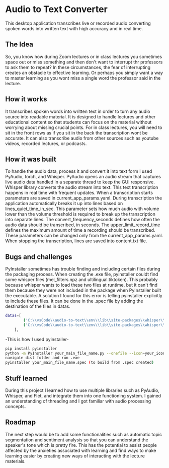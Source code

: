 # Audio to Text Converter
This desktop application transcribes live or recorded audio converting spoken words into written text with high accuracy and in real time.
## The Idea
So, you know how during Zoom lectures or in class lectures you sometimes space out or miss something and then don't want to interrupt thr professors to ask them to repeat? In these circumstances, the fear of interrupting creates an obstacle to effective learning. Or perhaps you simply want a way to master learning as you wont miss a single word the professor said in the lecture. 
## How it works
It transcribes spoken words into written text in order to turn any audio source into readable material. It is designed to handle lectures and other educational content so that students can focus on the material without worrying about missing crucial points. For in class lectures, you will need to sit in the front rows as if you sit in the back the transcription wont be accurate. It can also transcribe audio from other sources such as youtube videos, recorded lectures, or podcasts.
## How it was built
To handle the audio data, process it and convert it into text form I used PyAudio, torch, and Whisper. PyAudio opens an audio stream that captures live audio data handled in a separate thread to keep the GUI responsive. Whisper library converts the audio stream into text. This text transcription happens in real time with frequent updates. When a transcription starts parameters are saved in current_app_params.yaml. During transcription the application automatically breaks it up into lines based on lines_quiet_time_in_sec. This parameter sets how much audio with volume lower than the volume threshold is required to break up the transcription into separate lines. The convert_frequency_seconds defines how often the audio data should be transcribed, in seconds. The upper_limit_record_time defines the maximum amount of time a recording should be transcribed. These parameters can be changed only from the current_app_params.yaml.  When stopping the transcription, lines are saved into content.txt file. 
## Bugs and challenges
PyInstaller sometimes has trouble finding and including certain files during the packaging process. When creating the .exe file, pyinstaller couldt find some whisper files (mel_filters.npz and ultilingual.tiktoken). This probably because whisper wants to load these two files at runtime, but it can't find them because they were not included in the package when PyInstaller built the executable. A solution I found for this error is telling pyinstaller explicitly to include these files. It can be done in the .spec file by adding the destination of the files in datas. 
```sh
datas=[
        ('C:\\vsCode\\audio-to-text\\env\\lib\\site-packages\\whisper\\assets\\mel_filters.npz', 'whisper\\assets\\'),
        ('C:\\vsCode\\audio-to-text\\env\\lib\\site-packages\\whisper\\assets\\multilingual.tiktoken', 'whisper\\assets\\')
    ],
```
-This is how I used pyinstaller-
```sh
pip install pyinstaller
python -m PyInstaller your_main_file_name.py --onefile --icon=your_icon_name.ico -w    
navigate dist folder and run .exe  
pyinstaller your_main_file_name.spec (to build from .spec created)
```
## Stuff learned
During this project I learned how to use multiple libraries such as PyAudio, Whisper, and Flet, and integrate them into one functioning system. I gained an understanding of threading and I got familiar with audio processing concepts.
## Roadmap
The next step would be to add some functionalities such as automatic topic segmentation and sentiment analysis so that you can understand the speaker's tone which is pretty fire. This has the potential to assist people affected by the anxieties associated with learning and find ways to make learning easier by creating new ways of interacting with the lecture materials.
